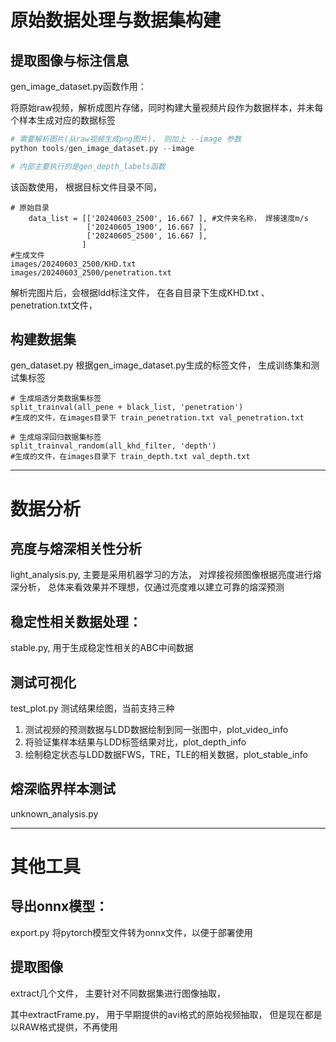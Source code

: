 # 原始数据处理与数据集构建

## 提取图像与标注信息

gen_image_dataset.py函数作用：

将原始raw视频，解析成图片存储，同时构建大量视频片段作为数据样本，并未每个样本生成对应的数据标签

```python
# 需要解析图片(从raw视频生成png图片)， 则加上 --image 参数
python tools/gen_image_dataset.py --image 

# 内部主要执行的是gen_depth_labels函数
```

该函数使用， 根据目标文件目录不同，

```
# 原始目录  
    data_list = [['20240603_2500', 16.667 ], #文件夹名称， 焊接速度m/s
                 ['20240605_1900', 16.667 ], 
                 ['20240605_2500', 16.667 ], 
                ]
#生成文件
images/20240603_2500/KHD.txt
images/20240603_2500/penetration.txt

```

解析完图片后，会根据ldd标注文件， 在各自目录下生成KHD.txt 、penetration.txt文件，

## 构建数据集

gen_dataset.py 根据gen_image_dataset.py生成的标签文件， 生成训练集和测试集标签

```
# 生成熔透分类数据集标签
split_trainval(all_pene + black_list, 'penetration')
#生成的文件，在images目录下 train_penetration.txt val_penetration.txt

# 生成熔深回归数据集标签
split_trainval_random(all_khd_filter, 'depth')
#生成的文件，在images目录下 train_depth.txt val_depth.txt

```

---



# 数据分析

## 亮度与熔深相关性分析

light_analysis.py, 主要是采用机器学习的方法， 对焊接视频图像根据亮度进行熔深分析， 总体来看效果并不理想，仅通过亮度难以建立可靠的熔深预测

## 稳定性相关数据处理：

stable.py, 用于生成稳定性相关的ABC中间数据

## 测试可视化

test_plot.py 测试结果绘图，当前支持三种

1. 测试视频的预测数据与LDD数据绘制到同一张图中，plot_video_info
2. 将验证集样本结果与LDD标签结果对比，plot_depth_info
3. 绘制稳定状态与LDD数据FWS，TRE，TLE的相关数据，plot_stable_info

## 熔深临界样本测试

unknown_analysis.py

---

# 其他工具

## 导出onnx模型：

export.py 将pytorch模型文件转为onnx文件，以便于部署使用

## 提取图像

extract几个文件， 主要针对不同数据集进行图像抽取，

其中extractFrame.py， 用于早期提供的avi格式的原始视频抽取， 但是现在都是以RAW格式提供，不再使用
